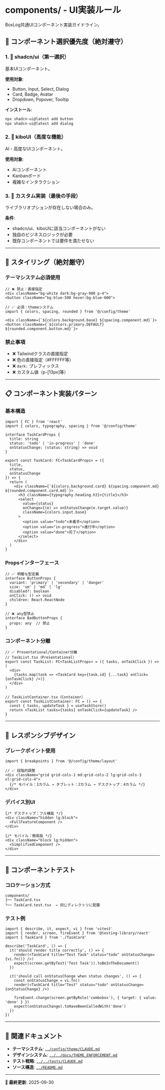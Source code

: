 # components/ - UI実装ルール

BoxLog共通UIコンポーネント実装ガイドライン。

## 🎯 コンポーネント選択優先度（絶対遵守）

### 1. 🥇 shadcn/ui（第一選択）
基本UIコンポーネント。

**使用対象**:
- Button, Input, Select, Dialog
- Card, Badge, Avatar
- Dropdown, Popover, Tooltip

**インストール**:
```bash
npx shadcn-ui@latest add button
npx shadcn-ui@latest add dialog
```

### 2. 🥈 kiboUI（高度な機能）
AI・高度なUIコンポーネント。

**使用対象**:
- AIコンポーネント
- Kanbanボード
- 複雑なインタラクション

### 3. 🥉 カスタム実装（最後の手段）
ライブラリオプションが存在しない場合のみ。

**条件**:
- shadcn/ui、kiboUIに該当コンポーネントがない
- 独自のビジネスロジックが必要
- 既存コンポーネントでは要件を満たせない

---

## 🚨 スタイリング（絶対厳守）

### テーマシステム必須使用
```tsx
// ❌ 禁止：直接指定
<div className="bg-white dark:bg-gray-900 p-4">
<button className="bg-blue-500 hover:bg-blue-600">

// ✅ 必須：themeシステム
import { colors, spacing, rounded } from '@/config/theme'

<div className={`${colors.background.base} ${spacing.component.md}`}>
<button className={`${colors.primary.DEFAULT} ${rounded.component.button.md}`}>
```

### 禁止事項
- ❌ Tailwindクラスの直接指定
- ❌ 色の直接指定（#FFFFFF等）
- ❌ `dark:` プレフィックス
- ❌ カスタム値（p-[13px]等）

---

## 📋 コンポーネント実装パターン

### 基本構造
```tsx
import { FC } from 'react'
import { colors, typography, spacing } from '@/config/theme'

interface TaskCardProps {
  title: string
  status: 'todo' | 'in-progress' | 'done'
  onStatusChange: (status: string) => void
}

export const TaskCard: FC<TaskCardProps> = ({
  title,
  status,
  onStatusChange
}) => {
  return (
    <div className={`${colors.background.card} ${spacing.component.md} ${rounded.component.card.md}`}>
      <h3 className={typography.heading.h3}>{title}</h3>
      <select
        value={status}
        onChange={(e) => onStatusChange(e.target.value)}
        className={colors.input.base}
      >
        <option value="todo">未着手</option>
        <option value="in-progress">進行中</option>
        <option value="done">完了</option>
      </select>
    </div>
  )
}
```

### Propsインターフェース
```tsx
// ✅ 明確な型定義
interface ButtonProps {
  variant: 'primary' | 'secondary' | 'danger'
  size: 'sm' | 'md' | 'lg'
  disabled?: boolean
  onClick: () => void
  children: React.ReactNode
}

// ❌ any型禁止
interface BadButtonProps {
  props: any  // 禁止
}
```

### コンポーネント分離
```tsx
// ✅ Presentational/Container分離
// TaskList.tsx（Presentational）
export const TaskList: FC<TaskListProps> = ({ tasks, onTaskClick }) => (
  <div>
    {tasks.map(task => <TaskCard key={task.id} {...task} onClick={onTaskClick} />)}
  </div>
)

// TaskListContainer.tsx（Container）
export const TaskListContainer: FC = () => {
  const { tasks, updateTask } = useTaskStore()
  return <TaskList tasks={tasks} onTaskClick={updateTask} />
}
```

---

## 🎨 レスポンシブデザイン

### ブレークポイント使用
```tsx
import { breakpoints } from '@/config/theme/layout'

// ✅ 段階的調整
<div className="grid grid-cols-1 md:grid-cols-2 lg:grid-cols-3 xl:grid-cols-4">
  {/* モバイル：1カラム → タブレット：2カラム → デスクトップ：4カラム */}
</div>
```

### デバイス別UI
```tsx
{/* デスクトップ：フル機能 */}
<div className="hidden lg:block">
  <FullFeatureComponent />
</div>

{/* モバイル：簡易版 */}
<div className="block lg:hidden">
  <SimplifiedComponent />
</div>
```

---

## 🧪 コンポーネントテスト

### コロケーション方式
```
components/
├── TaskCard.tsx
└── TaskCard.test.tsx  ← 同じディレクトリに配置
```

### テスト例
```tsx
import { describe, it, expect, vi } from 'vitest'
import { render, screen, fireEvent } from '@testing-library/react'
import { TaskCard } from './TaskCard'

describe('TaskCard', () => {
  it('should render title correctly', () => {
    render(<TaskCard title="Test Task" status="todo" onStatusChange={vi.fn()} />)
    expect(screen.getByText('Test Task')).toBeInTheDocument()
  })

  it('should call onStatusChange when status changes', () => {
    const onStatusChange = vi.fn()
    render(<TaskCard title="Test" status="todo" onStatusChange={onStatusChange} />)

    fireEvent.change(screen.getByRole('combobox'), { target: { value: 'done' } })
    expect(onStatusChange).toHaveBeenCalledWith('done')
  })
})
```

---

## 🔗 関連ドキュメント

- **テーマシステム**: [`../config/theme/CLAUDE.md`](../config/theme/CLAUDE.md)
- **デザインシステム**: [`../../docs/THEME_ENFORCEMENT.md`](../../docs/THEME_ENFORCEMENT.md)
- **テスト戦略**: [`../../tests/CLAUDE.md`](../../tests/CLAUDE.md)
- **ソース構造**: [`../README.md`](../README.md)

---

**📖 最終更新**: 2025-09-30